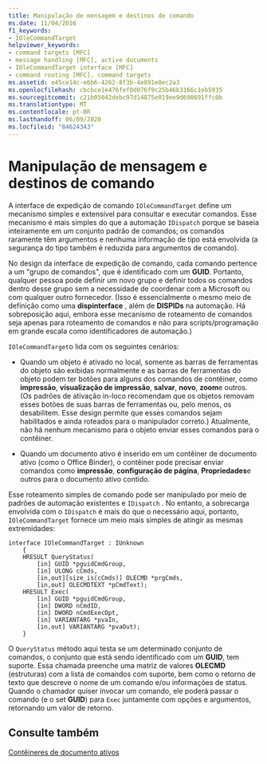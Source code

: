 ```yaml
---
title: Manipulação de mensagem e destinos de comando
ms.date: 11/04/2016
f1_keywords:
- IOleCommandTarget
helpviewer_keywords:
- command targets [MFC]
- message handling [MFC], active documents
- IOleCommandTarget interface [MFC]
- command routing [MFC], command targets
ms.assetid: e45ce14c-e6b6-4262-8f3b-4e891e0ec2a3
ms.openlocfilehash: cbcbce1e476fef0d076f9c25b46b3166c1eb5935
ms.sourcegitcommit: c21b05042debc97d14875e019ee9d698691ffc0b
ms.translationtype: MT
ms.contentlocale: pt-BR
ms.lasthandoff: 06/09/2020
ms.locfileid: "84624343"
---
```

# <a name="message-handling-and-command-targets"></a>Manipulação de mensagem e destinos de comando

A interface de expedição de comando `IOleCommandTarget` define um mecanismo simples e extensível para consultar e executar comandos. Esse mecanismo é mais simples do que a automação `IDispatch` porque se baseia inteiramente em um conjunto padrão de comandos; os comandos raramente têm argumentos e nenhuma informação de tipo está envolvida (a segurança do tipo também é reduzida para argumentos de comando).

No design da interface de expedição de comando, cada comando pertence a um "grupo de comandos", que é identificado com um **GUID**. Portanto, qualquer pessoa pode definir um novo grupo e definir todos os comandos dentro desse grupo sem a necessidade de coordenar com a Microsoft ou com qualquer outro fornecedor. (Isso é essencialmente o mesmo meio de definição como uma **dispinterface** , além de **DISPIDs** na automação. Há sobreposição aqui, embora esse mecanismo de roteamento de comandos seja apenas para roteamento de comandos e não para scripts/programação em grande escala como identificadores de automação.)

`IOleCommandTarget`o lida com os seguintes cenários:

- Quando um objeto é ativado no local, somente as barras de ferramentas do objeto são exibidas normalmente e as barras de ferramentas do objeto podem ter botões para alguns dos comandos de contêiner, como **impressão**, **visualização de impressão**, **salvar**, **novo**, **zoom**e outros. (Os padrões de ativação in-loco recomendam que os objetos removam esses botões de suas barras de ferramentas ou, pelo menos, os desabilitem. Esse design permite que esses comandos sejam habilitados e ainda roteados para o manipulador correto.) Atualmente, não há nenhum mecanismo para o objeto enviar esses comandos para o contêiner.

- Quando um documento ativo é inserido em um contêiner de documento ativo (como o Office Binder), o contêiner pode precisar enviar comandos como **impressão**, **configuração de página**, **Propriedades**e outros para o documento ativo contido.

Esse roteamento simples de comando pode ser manipulado por meio de padrões de automação existentes e `IDispatch` . No entanto, a sobrecarga envolvida com o `IDispatch` é mais do que o necessário aqui, portanto, `IOleCommandTarget` fornece um meio mais simples de atingir as mesmas extremidades:

```
interface IOleCommandTarget : IUnknown
    {
    HRESULT QueryStatus(
        [in] GUID *pguidCmdGroup,
        [in] ULONG cCmds,
        [in,out][size_is(cCmds)] OLECMD *prgCmds,
        [in,out] OLECMDTEXT *pCmdText);
    HRESULT Exec(
        [in] GUID *pguidCmdGroup,
        [in] DWORD nCmdID,
        [in] DWORD nCmdExecOpt,
        [in] VARIANTARG *pvaIn,
        [in,out] VARIANTARG *pvaOut);
    }
```

O `QueryStatus` método aqui testa se um determinado conjunto de comandos, o conjunto que está sendo identificado com um **GUID**, tem suporte. Essa chamada preenche uma matriz de valores **OLECMD** (estruturas) com a lista de comandos com suporte, bem como o retorno de texto que descreve o nome de um comando e/ou informações de status. Quando o chamador quiser invocar um comando, ele poderá passar o comando (e o set **GUID**) para `Exec` juntamente com opções e argumentos, retornando um valor de retorno.

## <a name="see-also"></a>Consulte também

[Contêineres de documento ativos](active-document-containers.md)
